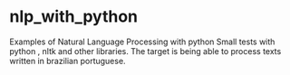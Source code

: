 # nlp_with_python
Examples of Natural Language Processing with python
Small tests with python , nltk and other libraries. The target is being able to process texts written in brazilian portuguese.
